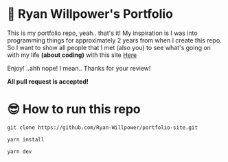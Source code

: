 # 🚀 Ryan Willpower's Portfolio

This is my portfolio repo, yeah.. that's it!
My inspiration is I was into programming things for approximately 2 years from when I create this repo. So I want to show all people that I met (also you) to see what's going on with my life **(about coding)**  with this site [Here](https://blog.willpower.in.th)

Enjoy! ..ahh nope! I mean.. Thanks for your review!

**All pull request is accepted!**

# 😎 How to run this repo

```
git clone https://github.com/Ryan-Willpower/portfolio-site.git

yarn install

yarn dev

```